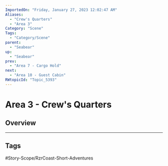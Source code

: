 ```yaml
---
ImportedOn: "Friday, January 27, 2023 12:02:47 AM"
Aliases:
  - "Crew's Quarters"
  - "Area 3"
Category: "Scene"
Tags:
  - "Category/Scene"
parent:
  - "Seabear"
up:
  - "Seabear"
prev:
  - "Area 7 - Cargo Hold"
next:
  - "Area 10 - Guest Cabin"
RWtopicId: "Topic_5393"
---
```

# Area 3 - Crew's Quarters
## Overview

---
## Tags
#Story-Scope/RzrCoast-Short-Adventures

